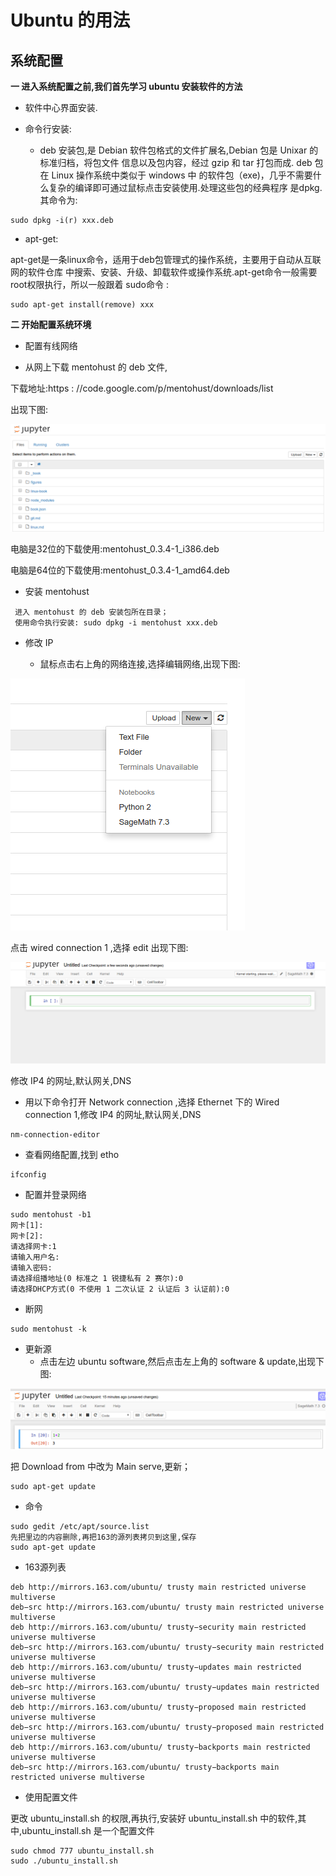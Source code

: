 # Ubuntu 的用法

## 系统配置

**一   进入系统配置之前,我们首先学习 ubuntu 安装软件的方法**

* 软件中心界面安装.
 
* 命令行安装:

  * deb 安装包,是 Debian 软件包格式的文件扩展名,Debian 包是 Unixar 的标准归档，将包文件
信息以及包内容，经过 gzip 和 tar 打包而成. deb 包在 Linux 操作系统中类似于 windows 中
的软件包（exe)，几乎不需要什么复杂的编译即可通过鼠标点击安装使用.处理这些包的经典程序
是dpkg.其命令为:

```
sudo dpkg -i(r) xxx.deb
```
  * apt-get:

 apt-get是一条linux命令，适用于deb包管理式的操作系统，主要用于自动从互联网的软件仓库
中搜索、安装、升级、卸载软件或操作系统.apt-get命令一般需要root权限执行，所以一般跟着
sudo命令 :

```
sudo apt-get install(remove) xxx
```

**二  开始配置系统环境**

* 配置有线网络

* 从网上下载 mentohust 的 deb 文件,

下载地址:https : //code.google.com/p/mentohust/downloads/list

出现下图:

![](./figures/1.png)

电脑是32位的下载使用:mentohust_0.3.4-1_i386.deb

电脑是64位的下载使用:mentohust_0.3.4-1_amd64.deb

* 安装 mentohust 
```
 进入 mentohust 的 deb 安装包所在目录；
 使用命令执行安装: sudo dpkg -i mentohust xxx.deb
```

* 修改 IP 

  * 鼠标点击右上角的网络连接,选择编辑网络,出现下图:

 ![](./figures/2.png)

 点击 wired connection 1 ,选择 edit 出现下图:

 ![](./figures/3.png)

修改 IP4 的网址,默认网关,DNS
  * 用以下命令打开 Network connection ,选择 Ethernet 下的 Wired connection 1,修改 IP4 的网址,默认网关,DNS
```
nm-connection-editor
```

* 查看网络配置,找到 etho
```
ifconfig
```

* 配置并登录网络
```
sudo mentohust -b1
网卡[1]:
网卡[2]:
请选择网卡:1
请输入用户名:
请输入密码:
请选择组播地址(0 标准之 1 锐捷私有 2 赛尔):0
请选择DHCP方式(0 不使用 1 二次认证 2 认证后 3 认证前):0
```

* 断网
```
sudo mentohust -k
```

* 更新源
  * 点击左边 ubuntu software,然后点击左上角的 software & update,出现下图:

![](./figures/4.png)

把 Download from 中改为 Main serve,更新；

```
sudo apt-get update
```
  * 命令

```
sudo gedit /etc/apt/source.list
先把里边的内容删除,再把163的源列表拷贝到这里,保存
sudo apt-get update
```
  * 163源列表

```
deb http://mirrors.163.com/ubuntu/ trusty main restricted universe multiverse
deb−src http://mirrors.163.com/ubuntu/ trusty main restricted universe multiverse
deb http://mirrors.163.com/ubuntu/ trusty−security main restricted universe multiverse
deb−src http://mirrors.163.com/ubuntu/ trusty−security main restricted universe multiverse
deb http://mirrors.163.com/ubuntu/ trusty−updates main restricted universe multiverse
deb−src http://mirrors.163.com/ubuntu/ trusty−updates main restricted universe multiverse
deb http://mirrors.163.com/ubuntu/ trusty−proposed main restricted universe multiverse
deb−src http://mirrors.163.com/ubuntu/ trusty−proposed main restricted universe multiverse
deb http://mirrors.163.com/ubuntu/ trusty−backports main restricted universe multiverse
deb−src http://mirrors.163.com/ubuntu/ trusty−backports main restricted universe multiverse
```

* 使用配置文件

更改 ubuntu_install.sh 的权限,再执行,安装好 ubuntu_install.sh 中的软件,其中,ubuntu_install.sh 是一个配置文件

```
sudo chmod 777 ubuntu_install.sh
sudo ./ubuntu_install.sh
```



